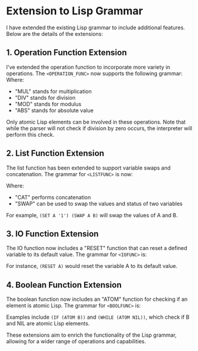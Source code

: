# Extension to Lisp Grammar

I have extended the existing Lisp grammar to include additional features. Below are the details of the extensions:

## 1. Operation Function Extension

I've extended the operation function to incorporate more variety in operations. The `<OPERATION_FUNC>` now supports the following grammar:
Where:

- "MUL" stands for multiplication
- "DIV" stands for division
- "MOD" stands for modulus
- "ABS" stands for absolute value

Only atomic Lisp elements can be involved in these operations. Note that while the parser will not check if division by zero occurs, the interpreter will perform this check.

## 2. List Function Extension

The list function has been extended to support variable swaps and concatenation. The grammar for `<LISTFUNC>` is now:

Where:

- "CAT" performs concatenation
- "SWAP" can be used to swap the values and status of two variables

For example, `(SET A '1') (SWAP A B)` will swap the values of A and B.

## 3. IO Function Extension

The IO function now includes a "RESET" function that can reset a defined variable to its default value. The grammar for `<IOFUNC>` is:

For instance, `(RESET A)` would reset the variable A to its default value.

## 4. Boolean Function Extension

The boolean function now includes an "ATOM" function for checking if an element is atomic Lisp. The grammar for `<BOOLFUNC>` is:

Examples include `(IF (ATOM B))` and `(WHILE (ATOM NIL))`, which check if B and NIL are atomic Lisp elements.

These extensions aim to enrich the functionality of the Lisp grammar, allowing for a wider range of operations and capabilities.
